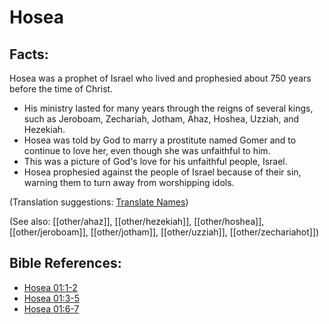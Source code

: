 # Hosea #

## Facts: ##

Hosea was a prophet of Israel who lived and prophesied about 750 years before the time of Christ.

* His ministry lasted for many years through the reigns of several kings, such as Jeroboam, Zechariah, Jotham, Ahaz, Hoshea, Uzziah, and Hezekiah.
* Hosea was told by God to marry a prostitute named Gomer and to continue to love her, even though she was unfaithful to him.
* This was a picture of God's love for his unfaithful people, Israel.
* Hosea prophesied against the people of Israel because of their sin, warning them to turn away from worshipping idols.

(Translation suggestions: [Translate Names](en/ta-vol1/translate/man/translate-names))

(See also: [[other/ahaz]], [[other/hezekiah]], [[other/hoshea]], [[other/jeroboam]], [[other/jotham]], [[other/uzziah]], [[other/zechariahot]])

## Bible References: ##

* [Hosea 01:1-2](en/tn/hos/help/01/01)
* [Hosea 01:3-5](en/tn/hos/help/01/03)
* [Hosea 01:6-7](en/tn/hos/help/01/06)